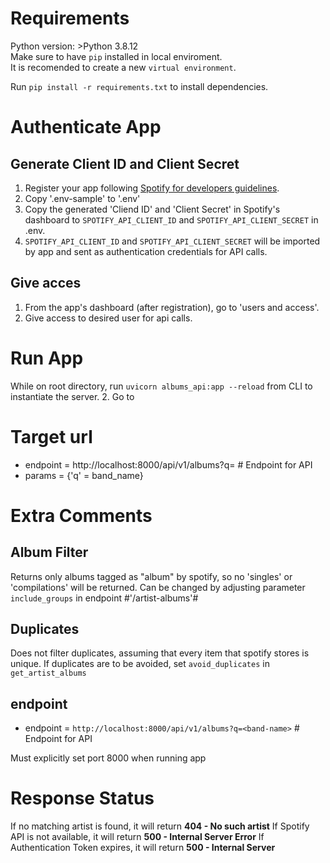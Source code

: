 # Requirements
Python version: >Python 3.8.12  
Make sure to have `pip` installed in local enviroment.   
It is recomended to create a new `virtual environment`.

Run `pip install -r requirements.txt` to install dependencies. 

# Authenticate App

## Generate Client ID and Client Secret

1. Register your app following [Spotify for developers guidelines](https://developer.spotify.com/documentation/general/guides/authorization/app-settings/).
2. Copy '.env-sample' to '.env'
3. Copy the generated 'Cliend ID' and 'Client Secret' in Spotify's dashboard to `SPOTIFY_API_CLIENT_ID` and `SPOTIFY_API_CLIENT_SECRET` in .env. 
4. `SPOTIFY_API_CLIENT_ID` and `SPOTIFY_API_CLIENT_SECRET` will be imported by app and sent as authentication credentials for API calls. 

## Give acces

1. From the app's dashboard (after registration), go to 'users and access'. 
2. Give access to desired user for api calls. 

# Run App

While on root directory, run `uvicorn albums_api:app --reload` from CLI to instantiate the server.
2. Go to 


# Target url

- endpoint = http://localhost:8000/api/v1/albums?q=<band-name>  # Endpoint for API
- params = {'q' = band_name}


# Extra Comments

## Album Filter

Returns only albums tagged as "album" by spotify, so no 'singles' or 'compilations' will be returned. 
Can be changed by adjusting parameter `include_groups` in endpoint #'/artist-albums'#

## Duplicates

Does not filter duplicates, assuming that every item that spotify stores is unique. 
If duplicates are to be avoided, set `avoid_duplicates` in `get_artist_albums`

## endpoint

- endpoint = `http://localhost:8000/api/v1/albums?q=<band-name>`  # Endpoint for API

Must explicitly set port 8000 when running app 


# Response Status

If no matching artist is found, it will return **404 - No such artist**
If Spotify API is not available, it will return **500 - Internal Server Error**
If Authentication Token expires, it will return **500 - Internal Server**